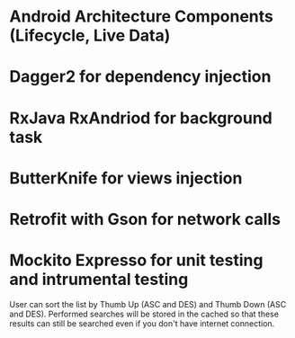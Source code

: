 # Android Architecture Components (Lifecycle, Live Data) 
# Dagger2 for dependency injection
# RxJava RxAndriod for background task
# ButterKnife for views injection
# Retrofit with Gson for network calls
# Mockito Expresso for unit testing and intrumental testing

User can sort the list by Thumb Up (ASC and DES) and Thumb Down (ASC and DES).
Performed searches will be stored in the cached so that these results can still be searched even if you don't have internet connection. 
